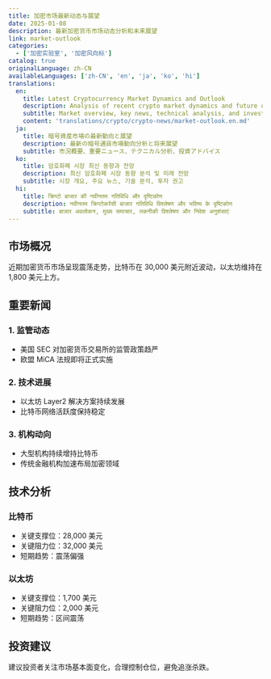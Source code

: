 ```yaml
---
title: 加密市场最新动态与展望
date: 2025-01-08
description: 最新加密货币市场动态分析和未来展望
link: market-outlook
categories:
  - ['加密实验室', '加密风向标']
catalog: true
originalLanguage: zh-CN
availableLanguages: ['zh-CN', 'en', 'ja', 'ko', 'hi']
translations:
  en:
    title: Latest Cryptocurrency Market Dynamics and Outlook
    description: Analysis of recent crypto market dynamics and future outlook
    subtitle: Market overview, key news, technical analysis, and investment recommendations
    content: 'translations/crypto/crypto-news/market-outlook.en.md'
  ja:
    title: 暗号資産市場の最新動向と展望
    description: 最新の暗号通貨市場動向分析と将来展望
    subtitle: 市況概要、重要ニュース、テクニカル分析、投資アドバイス
  ko:
    title: 암호화폐 시장 최신 동향과 전망
    description: 최신 암호화폐 시장 동향 분석 및 미래 전망
    subtitle: 시장 개요, 주요 뉴스, 기술 분석, 투자 권고
  hi:
    title: क्रिप्टो बाजार की नवीनतम गतिविधि और दृष्टिकोण
    description: नवीनतम क्रिप्टोकरेंसी बाजार गतिविधि विश्लेषण और भविष्य के दृष्टिकोण
    subtitle: बाजार अवलोकन, मुख्य समाचार, तकनीकी विश्लेषण और निवेश अनुशंसाएं
---
```


## 市场概况

近期加密货币市场呈现震荡走势，比特币在 30,000 美元附近波动，以太坊维持在 1,800 美元上方。

## 重要新闻

### 1. 监管动态

- 美国 SEC 对加密货币交易所的监管政策趋严
- 欧盟 MiCA 法规即将正式实施

### 2. 技术进展

- 以太坊 Layer2 解决方案持续发展
- 比特币网络活跃度保持稳定

### 3. 机构动向

- 大型机构持续增持比特币
- 传统金融机构加速布局加密领域

## 技术分析

### 比特币

- 关键支撑位：28,000 美元
- 关键阻力位：32,000 美元
- 短期趋势：震荡偏强

### 以太坊

- 关键支撑位：1,700 美元
- 关键阻力位：2,000 美元
- 短期趋势：区间震荡

## 投资建议

建议投资者关注市场基本面变化，合理控制仓位，避免追涨杀跌。
